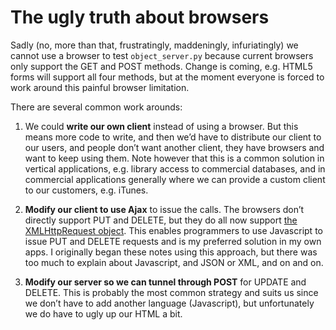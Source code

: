 # The ugly truth about browsers

Sadly (no, more than that, frustratingly, maddeningly, infuriatingly) we
cannot use a browser to test `object_server.py` because current browsers
only support the GET and POST methods. Change is coming, e.g. HTML5
forms will support all four methods, but at the moment everyone is
forced to work around this painful browser limitation.

There are several common work arounds:

1.  We could **write our own client** instead of using a browser. But
    this means more code to write, and then we’d have to distribute our
    client to our users, and people don’t want another client, they
    have browsers and want to keep using them. Note however that this is
    a common solution in vertical applications, e.g. library access to
    commercial databases, and in commercial applications generally where
    we can provide a custom client to our customers, e.g. iTunes.

2.  **Modify our client to use Ajax** to issue the calls. The browsers
    don’t directly support PUT and DELETE, but they do all now support
    [the XMLHttpRequest
    object](http://www.w3schools.com/ajax/ajax_xmlhttprequest.asp). This
    enables programmers to use Javascript to issue PUT and DELETE
    requests and is my preferred solution in my own apps. I originally
    began these notes using this approach, but there was too much to
    explain about Javascript, and JSON or XML, and on and on.

3.  **Modify our server so we can tunnel through POST** for UPDATE and
    DELETE. This is probably the most common strategy and suits us since
    we don’t have to add another language (Javascript), but
    unfortunately we do have to ugly up our HTML a bit.
